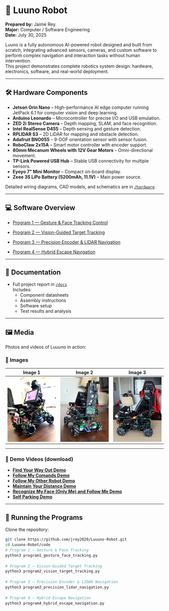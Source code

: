 # 🤖 Luuno Robot

**Prepared by:** Jaime Rey  
**Major:** Computer / Software Engineering  
**Date:** July 30, 2025  

Luuno is a fully autonomous AI-powered robot designed and built from scratch, integrating advanced sensors, cameras, and custom software to perform complex navigation and interaction tasks without human intervention.  
This project demonstrates complete robotics system design: hardware, electronics, software, and real-world deployment.

---

## 🛠 Hardware Components

- **Jetson Orin Nano** – High-performance AI edge computer running JetPack 6.1 for computer vision and deep learning.
- **Arduino Leonardo** – Microcontroller for precise I/O and USB emulation.
- **ZED 2i Stereo Camera** – Depth mapping, SLAM, and face recognition.
- **Intel RealSense D455** – Depth sensing and gesture detection.
- **RPLIDAR S3** – 2D LiDAR for mapping and obstacle detection.
- **Adafruit BNO055** – 9-DOF orientation sensor with sensor fusion.
- **RoboClaw 2x15A** – Smart motor controller with encoder support.
- **80mm Mecanum Wheels with 12V Gear Motors** – Omni-directional movement.
- **TP-Link Powered USB Hub** – Stable USB connectivity for multiple sensors.
- **Eyoyo 7" Mini Monitor** – Compact on-board display.
- **Zeee 3S LiPo Battery (5200mAh, 11.1V)** – Main power source.

Detailed wiring diagrams, CAD models, and schematics are in [`/hardware`](hardware).

---

## 💻 Software Overview

- [Program 1 — Gesture & Face Tracking Control](code/program1_gesture_face_tracking.py)

- [Program 2 — Vision-Guided Target Tracking](code/program2_vision_target_tracking.py)

- [Program 3 — Precision Encoder & LIDAR Navigation](code/program3_precision_lidar_navigation.py)

- [Program 4 — Hybrid Escape Navigation](code/program4_hybrid_escape_navigation.py)


---

## 📄 Documentation
- Full project report in [`/docs`](docs)  
  Includes:
  - Component datasheets
  - Assembly instructions
  - Software setup
  - Test results and analysis

---

## 🖼️ Media

Photos and videos of Luuuno in action:

### 📸 Images
| Image 1 | Image 2 | Image 3 |
| ------- | ------- | ------- |
| ![Luuuno Pic 1](media/01_luuno_pic_1.jpg) | ![Luuuno Pic 2](media/02_luuno_pic_2.jpg) | ![Luuuno Pic 3](media/03_luuno_pic_3.jpg) |





---

### 🎥 Demo Videos (download)

- **[Find Your Way Out Demo](https://raw.githubusercontent.com/jrey2020/Luuuno-Robot/main/media/find_your_way_out_demo.mp4)**
- **[Follow My Comands Demo](https://raw.githubusercontent.com/jrey2020/Luuuno-Robot/main/media/follow_my_comands_demo.mp4)**
- **[Follow My Other Robot Demo](https://raw.githubusercontent.com/jrey2020/Luuuno-Robot/main/media/follow_my_other_robot_demo.mp4)**
- **[Maintain Your Distance Demo](https://raw.githubusercontent.com/jrey2020/Luuuno-Robot/main/media/mantain_your_distance_demo.mp4)**
- **[Recognize My Face (Only Me) and Follow Me Demo](https://raw.githubusercontent.com/jrey2020/Luuuno-Robot/main/media/recognize_my_face_only_me_and_follow_me_demo.mp4)**
- **[Self Parking Demo](https://raw.githubusercontent.com/jrey2020/Luuuno-Robot/main/media/self_parking_demo.mp4)**



---
## 🚀 Running the Programs

Clone the repository:
```bash
git clone https://github.com/jrey2020/Luuuno-Robot.git
cd Luuuno-Robot/code
# Program 1 – Gesture & Face Tracking
python3 program1_gesture_face_tracking.py

# Program 2 – Vision-Guided Target Tracking
python3 program2_vision_target_tracking.py

# Program 3 – Precision Encoder & LIDAR Navigation
python3 program3_precision_lidar_navigation.py

# Program 4 – Hybrid Escape Navigation
python3 program4_hybrid_escape_navigation.py



